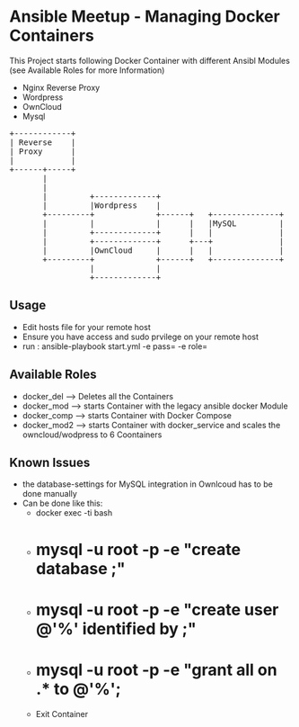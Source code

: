 # Ansible Meetup - Managing Docker Containers
This Project starts following Docker Container with different Ansibl Modules (see Available Roles for more Information)
- Nginx Reverse Proxy
- Wordpress 
- OwnCloud
- Mysql 



<pre>
+------------+
| Reverse    |
| Proxy      |
|            |
+------+-----+
       |
       |
       |         +-------------+
       |         |Wordpress    |
       +---------+             +------+   +--------------+
       |         |             |      |   |MySQL         |
       |         +-------------+      |   |              |
       |         +-------------+      +---+              |
       |         |OwnCloud     |      |   |              |
       +---------+             +------+   +--------------+
                 |             |
                 +-------------+
</pre>
## Usage
- Edit hosts file for your remote host
- Ensure you have access and sudo prvilege on your remote host
- run : ansible-playbook start.yml -e pass=<password> -e role=<role>

## Available Roles
- docker_del --> Deletes all the Containers
- docker_mod --> starts Container with the legacy ansible docker Module 
- docker_comp --> starts Container with Docker Compose
- docker_mod2 --> starts Container with docker_service and scales the owncloud/wodpress to 6 Coontainers

## Known Issues
- the database-settings for MySQL integration in Ownlcoud has to be done manually 
- Can be done like this:
  - docker exec -ti <mysql-container> bash
  - # mysql -u root -p -e "create database <db>;"
  - # mysql -u root -p -e "create user <user>@'%' identified by <db>;"
  - # mysql -u root -p -e "grant all on <db>.* to <user>@'%';
  - Exit Container

